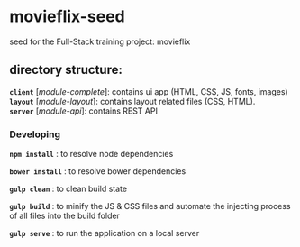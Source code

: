 # movieflix-seed
seed for the Full-Stack training project: movieflix

## directory structure:

**`client`** [*module-complete*]: contains ui app (HTML, CSS, JS, fonts, images)   
**`layout`** [*module-layout*]: contains layout related files (CSS, HTML).     
**`server`** [*module-api*]: contains REST API

### Developing


**`npm install`**    : to resolve node dependencies 

**`bower install`**  : to resolve bower dependencies

**`gulp clean`**     : to clean build state

**`gulp build`**     : to minify the JS & CSS files and automate the injecting process of all files into the build folder

**`gulp serve`**     : to run the application on a local server


